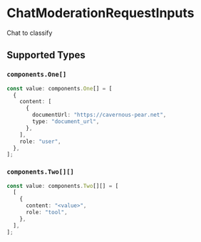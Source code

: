 # ChatModerationRequestInputs

Chat to classify


## Supported Types

### `components.One[]`

```typescript
const value: components.One[] = [
  {
    content: [
      {
        documentUrl: "https://cavernous-pear.net",
        type: "document_url",
      },
    ],
    role: "user",
  },
];
```

### `components.Two[][]`

```typescript
const value: components.Two[][] = [
  [
    {
      content: "<value>",
      role: "tool",
    },
  ],
];
```

